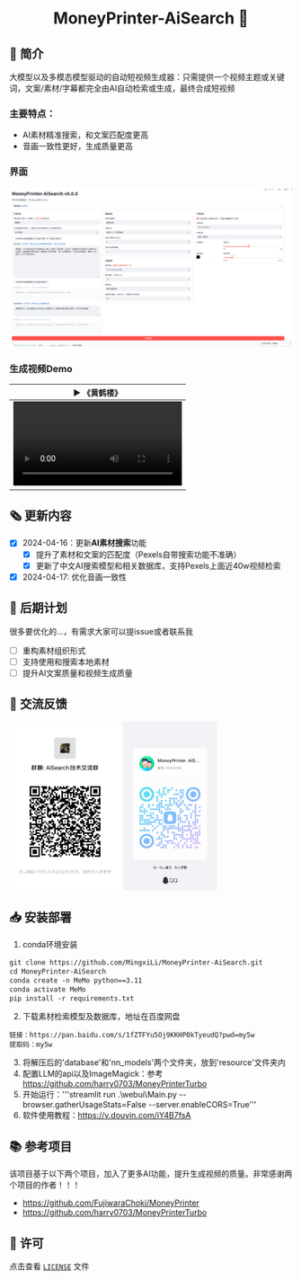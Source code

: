 <div align="center">
<h1 align="center">MoneyPrinter-AiSearch 💸</h1>
</div>
  
## 👋 简介
大模型以及多模态模型驱动的自动短视频生成器：只需提供一个视频主题或关键词，文案/素材/字幕都完全由AI自动检索或生成，最终合成短视频
<br>
### 主要特点：
- AI素材精准搜索，和文案匹配度更高
- 音画一致性更好，生成质量更高
### 界面
![](assests/界面.png)
### 生成视频Demo
<table>
<thead>
<tr>
<th align="center"><g-emoji class="g-emoji" alias="arrow_forward">▶️</g-emoji> 《黄鹤楼》</th>
</tr>
</thead>
<tbody>
<tr>
<td align="center"><video src="https://github.com/MingxiLi/MoneyPrinter-AiSearch/assets/32333706/a5fa5712-a962-435c-8e2f-73135121f0e8"></video></td>
</tr>
</tbody>
</table>

## 🗞️ 更新内容
- [x] 2024-04-16：更新<b>AI素材搜索</b>功能
  - [x] 提升了素材和文案的匹配度（Pexels自带搜索功能不准确）
  - [x] 更新了中文AI搜索模型和相关数据库，支持Pexels上面近40w视频检索
- [x] 2024-04-17: 优化音画一致性

## 📅 后期计划 
很多要优化的...，有需求大家可以提issue或者联系我
- [ ] 重构素材组织形式
- [ ] 支持使用和搜索本地素材
- [ ] 提升AI文案质量和视频生成质量

## 💬 交流反馈
<img src="assests/微信交流群.jpg" height="300"> <img src="assests/交流群.jpg" height="300"> 

## 📥 安装部署
1. conda环境安装
```shell
git clone https://github.com/MingxiLi/MoneyPrinter-AiSearch.git
cd MoneyPrinter-AiSearch
conda create -n MeMo python==3.11
conda activate MeMo
pip install -r requirements.txt
```
2. 下载素材检索模型及数据库，地址在百度网盘
```shell
链接：https://pan.baidu.com/s/1fZTFYu5Oj9KKHP0kTyeudQ?pwd=my5w 
提取码：my5w
```
3. 将解压后的'database'和'nn_models'两个文件夹，放到'resource'文件夹内
4. 配置LLM的api以及ImageMagick：参考 https://github.com/harry0703/MoneyPrinterTurbo 
5. 开始运行：'''streamlit run .\webui\Main.py --browser.gatherUsageStats=False --server.enableCORS=True'''
6. 软件使用教程：https://v.douyin.com/iY4B7fsA

## 📚 参考项目 
该项目基于以下两个项目，加入了更多AI功能，提升生成视频的质量。非常感谢两个项目的作者！！！
- https://github.com/FujiwaraChoki/MoneyPrinter
- https://github.com/harry0703/MoneyPrinterTurbo

## 📝 许可

点击查看 [`LICENSE`](LICENSE) 文件
